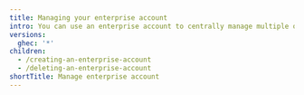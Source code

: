 ```yaml
---
title: Managing your enterprise account
intro: You can use an enterprise account to centrally manage multiple organizations.
versions:
  ghec: '*'
children:
  - /creating-an-enterprise-account
  - /deleting-an-enterprise-account
shortTitle: Manage enterprise account
---
```

